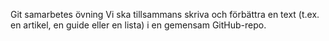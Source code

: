 Git samarbetes övning
Vi ska tillsammans skriva och förbättra en text (t.ex. en artikel, en guide eller en lista) i en gemensam  GitHub-repo.

